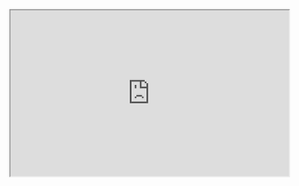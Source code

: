 <iframe src="https://liaojunjun.github.io/nice/root/svg/svg_curve_demo.html" width="100%" height="300"></iframe>
